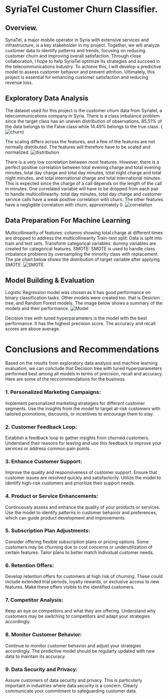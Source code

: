 # SyriaTel Customer Churn Classifier.
## Overview.
SyriaTel, a major mobile operator in Syria with extensive services and infrastructure, is a key stakeholder in my project. Together, we will analyze customer data to identify patterns and trends, focusing on reducing customer churn and improving overall satisfaction. Through close collaboration, I hope to help SyriaTel optimize its strategies and succeed in the telecommunications industry. To achieve this, I will develop a predictive model to assess customer behavior and prevent attrition. Ultimately, this project is essential for enhancing customer satisfaction and reducing revenue loss.

## Exploratory Data Analysis
The dataset used for this project is the customer churn data from Syriatel, a telecommunications company in Syria. There is a class imbalance problem since the target class has an uneven distribution of observations. 85.51% of the data belongs to the False class while 14.49% belongs to the true class.
(![churn](image.png))

The scaling differs across the features, and a few of the features are not normally distributed. The features will therefore have to be scaled and normalized.
![distribution](image-1.png)

There is a very low correlation between most features.
However, there is a perfect positive correlation between total evening charge and total evening minutes, total day charge and total day minutes, total night charge and total night minutes, and total international charge and total international minutes. This is expected since the charge of a call depends on the length of the call in minutes. One correlated variable will have to be dropped from each pair to handle multicollinearity.
total day minutes, total day charge and customer service calls have a weak positive correlation with churn.
The other features have a negligible correlation with churn, approximately 0.
![correlation](image-2.png)

## Data Preparation For Machine Learning
Multicollinearity of features: columns showing total charge at different times are dropped to address the multicollinearity
Train-test split: Data is split into train and test sets.
Transform categorical variables: dummy variables are created for categorical features.
SMOTE: SMOTE is used to handle class imbalance problems by oversampling the minority class with replacement.
The pie chart below shows the distribution of target variable after applying SMOTE.
![SMOTE](image-3.png)

## Model Building & Evaluation
Logistic Regression model was chosen as it has good performance on binary classification tasks.
Other models were created too. that is Desicion tree, and Random Forest models.
The image below shows a summary of the models and their performance.
![Model](model-1.png)

Decision tree with tuned hyperparameters is the model with the best performance. It has the highest precision score. The accuracy and recall scores are above average.

# Conclusions and Recommendations
Based on the results from exploratory data analysis and machine learning evaluation, we can conclude that Decision tree with tuned hyperparameters performed best among all models in terms of precision, recall and accuracy.
Here are some of the reccommendations for the business.
### 1. Personalized Marketing Campaigns: 

Implement personalized marketing strategies for different customer segments. Use the insights from the model to target at-risk customers with tailored promotions, discounts, or incentives to encourage them to stay.

### 2. Customer Feedback Loop:

Establish a feedback loop to gather insights from churned customers. Understand their reasons for leaving and use this feedback to improve your services or address common pain points.

### 3. Enhance Customer Support: 

Improve the quality and responsiveness of customer support. Ensure that customer issues are resolved quickly and satisfactorily. Utilize the model to identify high-risk customers and prioritize their support needs.

### 4. Product or Service Enhancements: 

Continuously assess and enhance the quality of your products or services. Use the model to identify patterns in customer behavior and preferences, which can guide product development and improvements.

### 5. Subscription Plan Adjustments: 

Consider offering flexible subscription plans or pricing options. Some customers may be churning due to cost concerns or underutilization of certain features. Tailor plans to better match individual customer needs.

### 6. Retention Offers: 

Develop retention offers for customers at high risk of churning. These could include extended trial periods, loyalty rewards, or exclusive access to new features. Make these offers visible to the identified customers.

### 7. Competitor Analysis: 

Keep an eye on competitors and what they are offering. Understand why customers may be switching to competitors and adapt your strategies accordingly.

### 8. Monitor Customer Behavior: 

Continue to monitor customer behavior and adjust your strategies accordingly. The predictive model should be regularly updated with new data to maintain its accuracy.

### 9. Data Security and Privacy: 

Assure customers of data security and privacy. This is particularly important in industries where data security is a concern. Clearly communicate your commitment to safeguarding customer data.